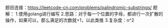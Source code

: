 题目连接：https://leetcode-cn.com/problems/palindromic-substrings/
题解：
1.使用golang进行编写
2.思路：对于每一个位置的字母，都进行一次扩散的操作，如果可以，那么满足的次数就+1，以此类推
3.复杂度：n^2

